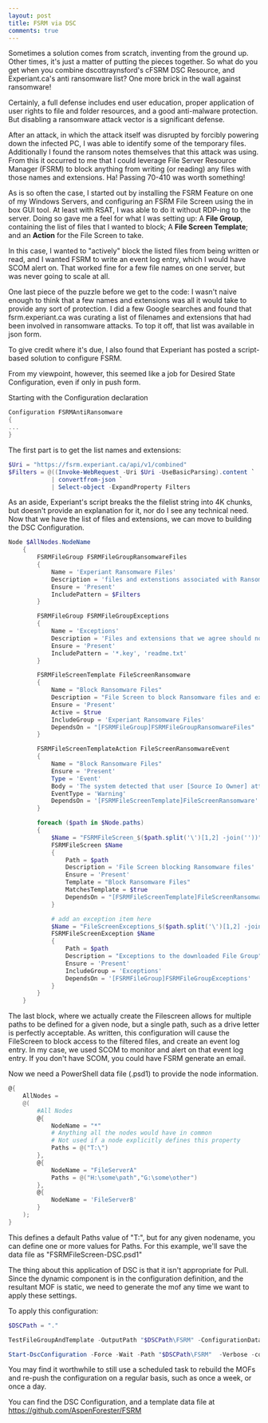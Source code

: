 ```yaml
---
layout: post
title: FSRM via DSC
comments: true
---
```


Sometimes a solution comes from scratch, inventing from the ground up.  Other times, it's just a matter of putting the pieces together.  So what do you get when you combine dscottraynsford's cFSRM DSC Resource, and Experiant.ca's anti ransomware list? One more brick in the wall against ransomware!

Certainly, a full defense includes end user education, proper application of user rights to file and folder resources, and a good anti-malware protection.  But disabling a ransomware attack vector is a significant defense.

 After an attack, in which the attack itself was disrupted by forcibly powering down the infected PC, I was able to identify some of the temporary files. Additionally I found the ransom notes themselves that this attack was using.  From this it occurred to me that I could leverage File Server Resource Manager (FSRM) to block anything from writing (or reading) any files with those names and extensions. Ha! Passing 70-410 was worth something!

As is so often the case, I started out by installing the FSRM Feature on one of my Windows Servers, and configuring an FSRM File Screen using the in box GUI tool. At least with RSAT, I was able to do it without RDP-ing to the server.  Doing so gave me a feel for what I was setting up: A **File Group**, containing the list of files that I wanted to block; A **File Screen Template**; and an **Action** for the File Screen to take.

In this case, I wanted to "actively" block the listed files from being written or read, and I wanted FSRM to write an event log entry, which I would have SCOM alert on.  That worked fine for a few file names on one server, but was never going to scale at all.

One last piece of the puzzle before we get to the code: I wasn't naive enough to think that a few names and extensions was all it would take to provide any sort of protection.  I did a few Google searches and found that fsrm.experiant.ca was curating a list of filenames and extensions that had been involved in ransomware attacks.  To top it off, that list was available in json form.

To give credit where it's due, I also found that Experiant has posted a script-based solution to configure FSRM.

From my viewpoint, however, this seemed like a job for Desired State Configuration, even if only in push form.

Starting with the Configuration declaration
```powershell
Configuration FSRMAntiRansomware
{
...
}
```

The first part is to get the list names and extensions:

```powershell
$Uri = "https://fsrm.experiant.ca/api/v1/combined"
$Filters = @((Invoke-WebRequest -Uri $Uri -UseBasicParsing).content `
            | convertfrom-json `
            | Select-object -ExpandProperty Filters
```

As an aside, Experiant's script breaks the the filelist string into 4K chunks, but doesn't provide an explanation for it, nor do I see any technical need.
Now that we have the list of files and extensions, we can move to building the DSC Configuration.

```powershell
Node $AllNodes.NodeName
    {
        FSRMFileGroup FSRMFileGroupRansomwareFiles
        {
            Name = 'Experiant Ransomware Files'
            Description = 'files and extenstions associated with Ransomware attacks'
            Ensure = 'Present'
            IncludePattern = $Filters
        }

        FSRMFileGroup FSRMFileGroupExceptions
        {
            Name = 'Exceptions'
            Description = 'Files and extensions that we agree should not trigger an alert'
            Ensure = 'Present'
            IncludePattern = '*.key', 'readme.txt'
        }

        FSRMFileScreenTemplate FileScreenRansomware
        {
            Name = "Block Ransomware Files"
            Description = "File Screen to block Ransomware files and extenstions"
            Ensure = 'Present'
            Active = $true
            IncludeGroup = 'Experiant Ransomware Files'
            DependsOn = "[FSRMFileGroup]FSRMFileGroupRansomwareFiles"
        }

        FSRMFileScreenTemplateAction FileScreenRansomwareEvent
        {
            Name = "Block Ransomware Files"
            Ensure = 'Present'
            Type = 'Event'
            Body = 'The system detected that user [Source Io Owner] attempted to save [Source File Path] on [File Screen Path] on server [Server]. This file matches the [Violated File Group] file group which is not permitted on the system.'
            EventType = 'Warning'
            DependsOn = '[FSRMFileScreenTemplate]FileScreenRansomware'
        }

        foreach ($path in $Node.paths)
        {
            $Name = "FSRMFileScreen_$($path.split('\')[1,2] -join(''))"
            FSRMFileScreen $Name
            {
                Path = $path
                Description = 'File Screen blocking Ransomware files'
                Ensure = 'Present'
                Template = "Block Ransomware Files"
                MatchesTemplate = $true
                DependsOn = "[FSRMFileScreenTemplate]FileScreenRansomware", "[FSRMFileScreenTemplateAction]FileScreenRansomwareEvent"
            }

            # add an exception item here
            $Name = "FileScreenExceptions_$($path.split('\')[1,2] -join(''))"
            FSRMFileScreenException $Name
            {
                Path = $path
                Description = "Exceptions to the downloaded File Group"
                Ensure = 'Present'
                IncludeGroup = 'Exceptions'
                DependsOn = '[FSRMFileGroup]FSRMFileGroupExceptions'
            }
        }
    }
```

The last block, where we actually create the Filescreen allows for multiple paths to be defined for a given node, but a single path, such as a drive letter is perfectly acceptable.  As written, this configuration will cause the FileScreen to block access to the filtered files, and create an event log entry.  In my case, we used SCOM to monitor and alert on that event log entry.  If you don't have SCOM, you could have FSRM generate an email.

Now we need a PowerShell data file (.psd1) to provide the node information.

```powershell
@{
    AllNodes =
    @(
        #All Nodes
        @{
            NodeName = "*"
            # Anything all the nodes would have in common
            # Not used if a node explicitly defines this property
            Paths = @("T:\")
        },
        @{
            NodeName = "FileServerA"
            Paths = @("H:\some\path","G:\some\other")
        },
        @{
            NodeName = 'FileServerB'
        }
    );
}
```

This defines a default Paths value of "T:\", but for any given nodename, you can define one or more values for Paths.  For this example, we'll save the data file as "FSRMFileScreen-DSC.psd1"

The thing about this application of DSC is that it isn't appropriate for Pull.  Since the dynamic component is in the configuration definition, and the resultant MOF is static, we need to generate the mof any time we want to apply these settings.

To apply this configuration:

```powershell
$DSCPath = "."

TestFileGroupAndTemplate -OutputPath "$DSCPath\FSRM" -ConfigurationData "$DSCPath\FSRM\FSRMFileScreen-DSC.psd1" -verbose

Start-DscConfiguration -Force -Wait -Path "$DSCPath\FSRM"  -Verbose -computername Server A
```

You may find it worthwhile to still use a scheduled task to rebuild the MOFs and re-push the configuration on a regular basis, such as once a week, or once a day.

You can find the DSC Configuration, and a template data file at https://github.com/AspenForester/FSRM